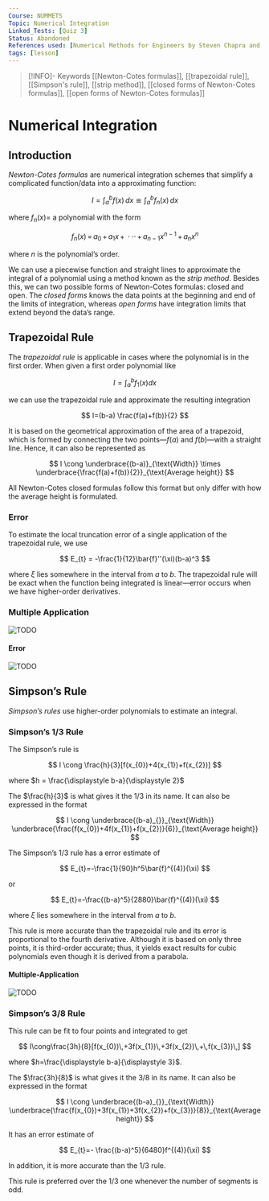 ```yaml
---
Course: NUMMETS
Topic: Numerical Integration
Linked_Tests: [Quiz 3]
Status: Abandoned
References used: [Numerical Methods for Engineers by Steven Chapra and Raymond Canale (Chapter 21)]
tags: [lesson]
---
```


> [!INFO]- Keywords
> [[Newton-Cotes formulas]], [[trapezoidal rule]], [[Simpson's rule]], [[strip method]], [[closed forms of Newton-Cotes formulas]], [[open forms of Newton-Cotes formulas]]

# Numerical Integration

## Introduction

*Newton-Cotes formulas* are numerical integration schemes that simplify a complicated function/data into a approximating function:

$$
I=\int_{a}^{b}f(x)\,d x\cong\int_{a}^{b}f_{n}(x)\,d x
$$

where $f_{n}(x)=$ a polynomial with the form

$$
f_{n}(x)\,=\,a_{0}\,+\,a_{1}x\,+\,\cdot\cdot\cdot\,+\,a_{n-1}x^{n-1}\,+\,a_{n}x^{n}
$$

where $n$ is the polynomial’s order.

We can use a piecewise function and straight lines to approximate the integral of a polynomial using a method known as the *strip method*. Besides this, we can two possible forms of Newton-Cotes formulas: closed and open. The *closed forms* knows the data points at the beginning and end of the limits of integration, whereas *open forms* have integration limits that extend beyond the data’s range.

## Trapezoidal Rule

The *trapezoidal rule* is applicable in cases where the polynomial is in the first order. When given a first order polynomial like

$$
I=\int^b_{a} f_{1}(x)dx
$$

we can use the trapezoidal rule and approximate the resulting integration

$$
I=(b-a) \frac{f(a)+f(b)}{2}
$$

It is based on the geometrical approximation of the area of a trapezoid, which is formed by connecting the two points—$f(a)$ and $f(b)$—with a straight line. Hence, it can also be represented as

$$
I \cong \underbrace{(b-a)}_{\text{Width}} \times \underbrace{\frac{f(a)+f(b)}{2}}_{\text{Average height}}
$$

All Newton-Cotes closed formulas follow this format but only differ with how the average height is formulated.

### Error

To estimate the local truncation error of a single application of the trapezoidal rule, we use

$$
E_{t} = -\frac{1}{12}\bar{f}''(\xi)(b-a)^3
$$

where $\xi$ lies somewhere in the interval from $a$ to $b$. The trapezoidal rule will be exact when the function being integrated is linear—error occurs when we have higher-order derivatives.

### Multiple Application

![TODO](https://bartonfamilylaw.com.au/wp-content/uploads/2018/05/to-do.jpg)

#### Error

![TODO](https://bartonfamilylaw.com.au/wp-content/uploads/2018/05/to-do.jpg)

## Simpson’s Rule

*Simpson’s rules* use higher-order polynomials to estimate an integral.

### Simpson’s 1/3 Rule

The Simpson’s rule is

$$
I \cong \frac{h}{3}[f(x_{0})+4(x_{1})+f(x_{2})]
$$

where $h = \frac{\displaystyle b-a}{\displaystyle 2}$

The $\frac{h}{3}$ is what gives it the 1/3 in its name. It can also be expressed in the format

$$
I \cong \underbrace{(b-a)_{}}_{\text{Width}} \underbrace{\frac{f(x_{0})+4f(x_{1})+f(x_{2})}{6}}_{\text{Average height}}
$$

The Simpson’s 1/3 rule has a error estimate of

$$
E_{t}=-\frac{1}{90}h^5\bar{f}^{(4)}(\xi)
$$

or

$$
E_{t}=-\frac{(b-a)^5}{2880}\bar{f}^{(4)}(\xi)
$$

where $\xi$ lies somewhere in the interval from $a$ to $b$.

This rule is more accurate than the trapezoidal rule and its error is proportional to the fourth derivative. Although it is based on only three points, it is third-order accurate; thus, it yields exact results for cubic polynomials even though it is derived from a parabola.

#### Multiple-Application

![TODO](https://bartonfamilylaw.com.au/wp-content/uploads/2018/05/to-do.jpg)

### Simpson’s 3/8 Rule

This rule can be fit to four points and integrated to get

$$
I\cong\frac{3h}{8}[f(x_{0})\,+3f(x_{1})\,+3f(x_{2})\,+\,f(x_{3})\,]
$$

where $h=\frac{\displaystyle b-a}{\displaystyle 3}$.

The $\frac{3h}{8}$ is what gives it the 3/8 in its name. It can also be expressed in the format

$$
I \cong \underbrace{(b-a)_{}}_{\text{Width}} \underbrace{\frac{f(x_{0})+3f(x_{1})+3f(x_{2})+f(x_{3})}{8}}_{\text{Average height}}
$$

It has an error estimate of

$$
E_{t}=- \frac{(b-a)^5}{6480}f^{(4)}(\xi)
$$

In addition, it is more accurate than the 1/3 rule.

This rule is preferred over the 1/3 one whenever the number of segments is odd.
